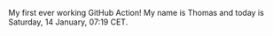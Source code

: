 My first ever working GitHub Action!
My name is Thomas and today is Saturday, 14 January, 07:19 CET. 
